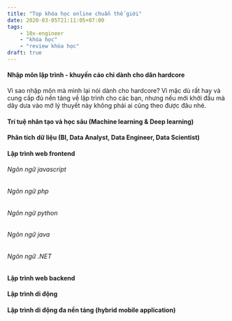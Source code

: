 ```yaml
---
title: "Top khóa học online chuẩn thế giới"
date: 2020-03-05T21:11:05+07:00
tags:
    - 10x-engineer
    - "khóa học"
    - "review khóa học"
draft: true
---
```

#### Nhập môn lập trình - khuyến cáo chỉ dành cho dân hardcore
Vì sao nhập môn mà mình lại nói dành cho hardcore? Vì mặc dù rất hay và cung cấp đủ nền tảng về lập trình cho các bạn, nhưng nếu mới khởi đầu mà dây dưa vào mớ lý thuyết này không phải ai cũng theo được đâu nhé.

#### Trí tuệ nhân tạo và học sâu (Machine learning & Deep learning)

#### Phân tích dữ liệu (BI, Data Analyst, Data Engineer, Data Scientist)

#### Lập trình web frontend 
###### Ngôn ngữ javascript
###### Ngôn ngữ php
###### Ngôn ngữ python
###### Ngôn ngữ java
###### Ngôn ngữ .NET



#### Lập trình web backend 


#### Lập trình di động
#### Lập trình di động đa nền tảng (hybrid mobile application)
